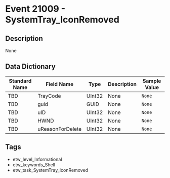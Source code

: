 # Event 21009 - SystemTray_IconRemoved

## Description
None

## Data Dictionary
|Standard Name|Field Name|Type|Description|Sample Value|
|---|---|---|---|---|
|TBD|TrayCode|UInt32|None|`None`|
|TBD|guid|GUID|None|`None`|
|TBD|uID|UInt32|None|`None`|
|TBD|HWND|UInt32|None|`None`|
|TBD|uReasonForDelete|UInt32|None|`None`|

## Tags
* etw_level_Informational
* etw_keywords_Shell
* etw_task_SystemTray_IconRemoved